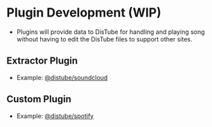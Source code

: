 # Plugin Development (WIP)
- Plugins will provide data to DisTube for handling and playing song without having to edit the DisTube files to support other sites.

## Extractor Plugin
- Example: [@distube/soundcloud](https://www.npmjs.com/package/@distube/soundcloud)

## Custom Plugin
- Example: [@distube/spotify](https://www.npmjs.com/package/@distube/spotify)